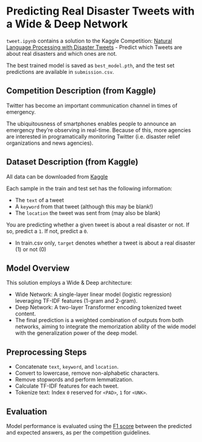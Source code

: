 # Predicting Real Disaster Tweets with a Wide & Deep Network

`tweet.ipynb` contains a solution to the Kaggle Competition: [Natural Language Processing with Disaster Tweets](https://www.kaggle.com/competitions/nlp-getting-started/overview) - Predict which Tweets are about real disasters and which ones are not.

The best trained model is saved as `best_model.pth`, and the test set predictions are available in `submission.csv`.

## Competition Description (from Kaggle)

Twitter has become an important communication channel in times of emergency.

The ubiquitousness of smartphones enables people to announce an emergency they’re observing in real-time. Because of this, more agencies are interested in programatically monitoring Twitter (i.e. disaster relief organizations and news agencies).

## Dataset Description (from Kaggle)

All data can be downloaded from [Kaggle](https://www.kaggle.com/competitions/nlp-getting-started/data)

Each sample in the train and test set has the following information:

- The `text` of a tweet
- A `keyword` from that tweet (although this may be blank!)
- The `location` the tweet was sent from (may also be blank)

You are predicting whether a given tweet is about a real disaster or not. If so, predict a `1`. If not, predict a `0`.

- In train.csv only, `target` denotes whether a tweet is about a real disaster (1) or not (0)

## Model Overview

This solution employs a Wide & Deep architecture:

- Wide Network: A single-layer linear model (logistic regression) leveraging TF-IDF features (1-gram and 2-gram).
- Deep Network: A two-layer Transformer encoding tokenized tweet content.
- The final prediction is a weighted combination of outputs from both networks, aiming to integrate the memorization ability of the wide model with the generalization power of the deep model.

## Preprocessing Steps

- Concatenate `text`, `keyword`, and `location`.
- Convert to lowercase, remove non-alphabetic characters.
- Remove stopwords and perform lemmatization.
- Calculate TF-IDF features for each tweet.
- Tokenize text: Index `0` reserved for `<PAD>`, `1` for `<UNK>`.

## Evaluation

Model performance is evaluated using the [F1 score](https://scikit-learn.org/stable/modules/generated/sklearn.metrics.f1_score.html) between the predicted and expected answers, as per the competition guidelines.
  
